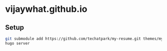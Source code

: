 # vijaywhat.github.io
## Setup

```sh
git submodule add https://github.com/techatpark/my-resume.git themes/my-resume
hugo server
```
